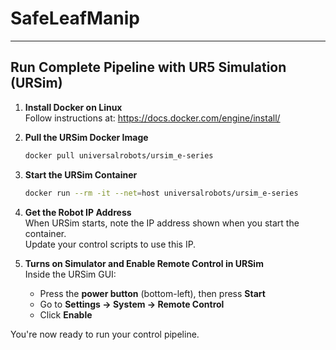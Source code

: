 # SafeLeafManip


---

## Run Complete Pipeline with UR5 Simulation (URSim)

1. **Install Docker on Linux**  
   Follow instructions at: https://docs.docker.com/engine/install/

2. **Pull the URSim Docker Image**  
   ```bash
   docker pull universalrobots/ursim_e-series
   ```

3. **Start the URSim Container**  
   ```bash
   docker run --rm -it --net=host universalrobots/ursim_e-series
   ```

4. **Get the Robot IP Address**  
   When URSim starts, note the IP address shown when you start the container.  
   Update your control scripts to use this IP.

5. **Turns on Simulator and Enable Remote Control in URSim**  
   Inside the URSim GUI:
   - Press the **power button** (bottom-left), then press **Start**
   - Go to **Settings → System → Remote Control**
   - Click **Enable**

You're now ready to run your control pipeline.